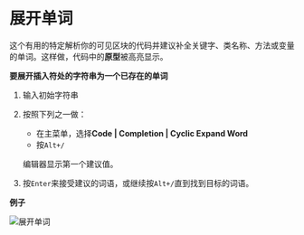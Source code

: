 # 展开单词


这个有用的特定解析你的可见区块的代码并建议补全关键字、类名称、方法或变量的单词。这样做，代码中的**原型**被高亮显示。

**要展开插入符处的字符串为一个已存在的单词**

1. 输入初始字符串
2. 按照下列之一做：
    
    * 在主菜单，选择**Code | Completion | Cyclic Expand Word**
    * 按`Alt+/`
    
    编辑器显示第一个建议值。
    
3. 按`Enter`来接受建议的词语，或继续按`Alt+/`直到找到目标的词语。

**例子**

![展开单词](http://image.jellychen.cn/uploads/2016/11/wi_hippie_completion_php.png)